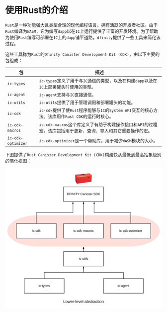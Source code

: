# 使用Rust的介绍

`Rust`是一种功能强大且类型合理的现代编程语言，拥有活跃的开发者社区。由于`Rust`编译为`WASM`，它为编写`dapp`以在`IC`上运行提供了丰富的开发环境。为了帮助为使用`Rust`编写可部署在`IC`上的`dapp`铺平道路，`dfinity`提供了一些工具来简化该过程。

这些工具称为`Rust`的`Dfinity Canister Development Kit (CDK)`，由以下主要的包组成：

|包|描述|
|----|----|
|`ic-types`|`ic-types`定义了用于与`IC`通信的类型，以及在构建`dapp`以及在`IC`上部署罐头时使用的类型。|
|`ic-agent`|`ic-agent`支持与`IC`直接通信。|
|`ic-utils`|`ic-utils`提供了用于管理调用和部署罐头的功能。|
|`ic-cdk`|`ic-cdk`提供了使`Rust`程序能够与`IC`的`System API`交互的核心方法。该库用作`Rust CDK`的运行时核心。|
|`ic-cdk-macros`|`ic-cdk-macros`这个库定义了有助于构建操作接口和`API`的过程宏。该库包括用于更新、查询、导入和其它重要操作的宏。|
|`ic-cdk-optimizer`|`ic-cdk-optimizer`是一个帮助库，用于减少`WASM`模块的大小。|

下图提供了`Rust Canister Development Kit (CDK)`构建快从最低到最高抽象级别的简化视图：

![img](../../../../assets/images/Rust-building-blocks.svg "img")
